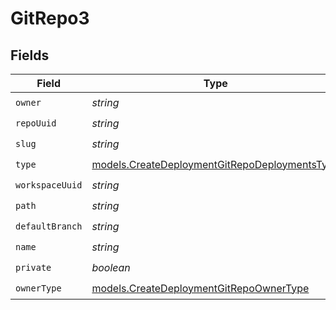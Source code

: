 # GitRepo3


## Fields

| Field                                                                                                | Type                                                                                                 | Required                                                                                             | Description                                                                                          |
| ---------------------------------------------------------------------------------------------------- | ---------------------------------------------------------------------------------------------------- | ---------------------------------------------------------------------------------------------------- | ---------------------------------------------------------------------------------------------------- |
| `owner`                                                                                              | *string*                                                                                             | :heavy_check_mark:                                                                                   | N/A                                                                                                  |
| `repoUuid`                                                                                           | *string*                                                                                             | :heavy_check_mark:                                                                                   | N/A                                                                                                  |
| `slug`                                                                                               | *string*                                                                                             | :heavy_check_mark:                                                                                   | N/A                                                                                                  |
| `type`                                                                                               | [models.CreateDeploymentGitRepoDeploymentsType](../models/createdeploymentgitrepodeploymentstype.md) | :heavy_check_mark:                                                                                   | N/A                                                                                                  |
| `workspaceUuid`                                                                                      | *string*                                                                                             | :heavy_check_mark:                                                                                   | N/A                                                                                                  |
| `path`                                                                                               | *string*                                                                                             | :heavy_check_mark:                                                                                   | N/A                                                                                                  |
| `defaultBranch`                                                                                      | *string*                                                                                             | :heavy_check_mark:                                                                                   | N/A                                                                                                  |
| `name`                                                                                               | *string*                                                                                             | :heavy_check_mark:                                                                                   | N/A                                                                                                  |
| `private`                                                                                            | *boolean*                                                                                            | :heavy_check_mark:                                                                                   | N/A                                                                                                  |
| `ownerType`                                                                                          | [models.CreateDeploymentGitRepoOwnerType](../models/createdeploymentgitrepoownertype.md)             | :heavy_check_mark:                                                                                   | N/A                                                                                                  |